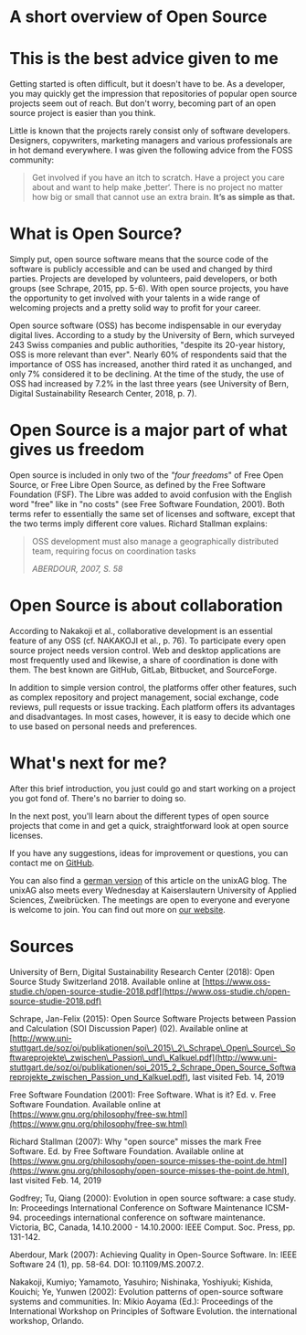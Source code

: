 # A short overview of Open Source

# This is the best advice given to me

Getting started is often difficult, but it doesn't have to be. As a developer, you may quickly get the impression that repositories of popular open source projects seem out of reach. But don't worry, becoming part of an open source project is easier than you think.

Little is known that the projects rarely consist only of software developers. Designers, copywriters, marketing managers and various professionals are in hot demand everywhere. I was given the following advice from the FOSS community:

> Get involved if you have an itch to scratch. Have a project you care about and want to help make ‚better‘. There is no project no matter how big or small that cannot use an extra brain. **It’s as simple as that.**

# What is Open Source?

Simply put, open source software means that the source code of the software is publicly accessible and can be used and changed by third parties. Projects are developed by volunteers, paid developers, or both groups (see Schrape, 2015, pp. 5-6). With open source projects, you have the opportunity to get involved with your talents in a wide range of welcoming projects and a pretty solid way to profit for your career.

Open source software (OSS) has become indispensable in our everyday digital lives. According to a study by the University of Bern, which surveyed 243 Swiss companies and public authorities, "despite its 20-year history, OSS is more relevant than ever". Nearly 60% of respondents said that the importance of OSS has increased, another third rated it as unchanged, and only 7% considered it to be declining. At the time of the study, the use of OSS had increased by 7.2% in the last three years (see University of Bern, Digital Sustainability Research Center, 2018, p. 7).

# Open Source is a major part of what gives us freedom

Open source is included in only two of the *"four freedoms*" of Free Open Source, or Free Libre Open Source, as defined by the Free Software Foundation (FSF). The Libre was added to avoid confusion with the English word "free" like in "no costs" (see Free Software Foundation, 2001). Both terms refer to essentially the same set of licenses and software, except that the two terms imply different core values. Richard Stallman explains:

> OSS development must also manage a geographically distributed team, requiring focus on coordination tasks
> 
> <cite>ABERDOUR, 2007, S. 58</cite>

# Open Source is about collaboration

According to Nakakoji et al., collaborative development is an essential feature of any OSS (cf. NAKAKOJI et al., p. 76). To participate every open source project needs version control. Web and desktop applications are most frequently used and likewise, a share of coordination is done with them. The best known are GitHub, GitLab, Bitbucket, and SourceForge.

In addition to simple version control, the platforms offer other features, such as complex repository and project management, social exchange, code reviews, pull requests or issue tracking. Each platform offers its advantages and disadvantages. In most cases, however, it is easy to decide which one to use based on personal needs and preferences.

# What's next for me?

After this brief introduction, you just could go and start working on a project you got fond of. There's no barrier to doing so.

In the next post, you'll learn about the different types of open source projects that come in and get a quick, straightforward look at open source licenses.

If you have any suggestions, ideas for improvement or questions, you can contact me on [GitHub](https://github.com/svki0001).

You can also find a [german version](https://blog.unixag.net/der-einstieg-in-open-source-1-einfuehrung-in-die-open-source-welt/) of this article on the unixAG blog. The unixAG also meets every Wednesday at Kaiserslautern University of Applied Sciences, Zweibrücken. The meetings are open to everyone and everyone is welcome to join. You can find out more on [our website](https://unixag.net/).

# Sources

University of Bern, Digital Sustainability Research Center (2018): Open Source Study Switzerland 2018. Available online at [https://www.oss-studie.ch/open-source-studie-2018.pdf](https://www.oss-studie.ch/open-source-studie-2018.pdf)

Schrape, Jan-Felix (2015): Open Source Software Projects between Passion and Calculation (SOI Discussion Paper) (02). Available online at [http://www.uni-stuttgart.de/soz/oi/publikationen/soi\_2015\_2\_Schrape\_Open\_Source\_Softwareprojekte\_zwischen\_Passion\_und\_Kalkuel.pdf](http://www.uni-stuttgart.de/soz/oi/publikationen/soi_2015_2_Schrape_Open_Source_Softwareprojekte_zwischen_Passion_und_Kalkuel.pdf), last visited Feb. 14, 2019

Free Software Foundation (2001): Free Software. What is it? Ed. v. Free Software Foundation. Available online at [https://www.gnu.org/philosophy/free-sw.html](https://www.gnu.org/philosophy/free-sw.html)

Richard Stallman (2007): Why "open source" misses the mark Free Software. Ed. by Free Software Foundation. Available online at [https://www.gnu.org/philosophy/open-source-misses-the-point.de.html](https://www.gnu.org/philosophy/open-source-misses-the-point.de.html), last visited Feb. 14, 2019

Godfrey; Tu, Qiang (2000): Evolution in open source software: a case study. In: Proceedings International Conference on Software Maintenance ICSM-94. proceedings international conference on software maintenance. Victoria, BC, Canada, 14.10.2000 - 14.10.2000: IEEE Comput. Soc. Press, pp. 131-142.

Aberdour, Mark (2007): Achieving Quality in Open-Source Software. In: IEEE Software 24 (1), pp. 58-64. DOI: 10.1109/MS.2007.2.

Nakakoji, Kumiyo; Yamamoto, Yasuhiro; Nishinaka, Yoshiyuki; Kishida, Kouichi; Ye, Yunwen (2002): Evolution patterns of open-source software systems and communities. In: Mikio Aoyama (Ed.): Proceedings of the International Workshop on Principles of Software Evolution. the international workshop, Orlando.